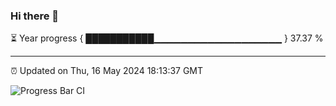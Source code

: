 ### Hi there 👋

⏳ Year progress { ███████████▁▁▁▁▁▁▁▁▁▁▁▁▁▁▁▁▁▁▁ } 37.37 %

---

⏰ Updated on Thu, 16 May 2024 18:13:37 GMT

![Progress Bar CI](https://github.com/liununu/liununu/workflows/Progress%20Bar%20CI/badge.svg)
